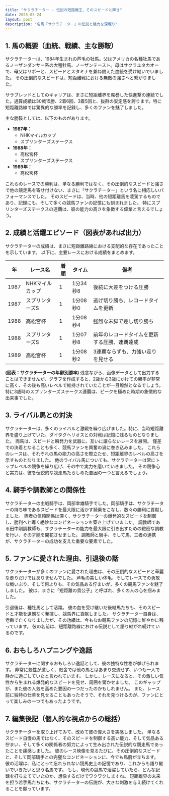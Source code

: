 ```yaml
---
title: "サクラチーター - 伝説の短距離王、そのスピードと輝き"
date: 2025-05-24
layout: post
description: "名馬『サクラチーター』の伝説と魅力を深堀り"
---
```


## 1. 馬の概要（血統、戦績、主な勝鞍）

サクラチーターは、1984年生まれの芦毛の牡馬。父はアメリカの名種牡馬であるノーザンダンサー系の大種牡馬、ノーザンテースト。母はサクラユタカオーで、母父はリボーと、スピードとスタミナを兼ね備えた血統を受け継いでいました。  その圧倒的なスピードは、短距離戦における無敵の強さへと繋がりました。

サラブレッドとしてのキャリアは、まさに短距離界を席巻した快進撃の連続でした。通算成績は30戦15勝、2着6回、3着5回と、抜群の安定感を誇ります。特に短距離路線では驚異的な勝率を記録し、多くのファンを魅了しました。

主な勝鞍としては、以下のものがあります。

* **1987年：**
    * NHKマイルカップ
    * スプリンターズステークス
* **1988年：**
    * 高松宮杯
    * スプリンターズステークス
* **1989年：**
    * 高松宮杯


これらのレースでの勝利は、単なる勝利ではなく、その圧倒的なスピードと強さで他の競走馬を寄せ付けない、まさに「サクラチーター」という名に相応しいパフォーマンスでした。  そのスピードは、当時、他の短距離馬を凌駕するものであり、記録にも、そして多くの競馬ファンの記憶にも刻まれました。  特にスプリンターズステークスの連覇は、彼の能力の高さを象徴する偉業と言えるでしょう。


## 2. 成績と活躍エピソード（図表があれば出力）

サクラチーターの成績は、まさに短距離路線における支配的な存在であったことを示しています。  以下に、主要レースにおける成績をまとめます。

| 年 | レース名          | 着順 | タイム     | 備考                                      |
|---|-------------------|-----|-----------|-------------------------------------------|
| 1987 | NHKマイルカップ    | 1   | 1分34秒8   | 後続に大差をつける圧勝                       |
| 1987 | スプリンターズS   | 1   | 1分08秒0   | 逃げ切り勝ち、レコードタイムを更新          |
| 1988 | 高松宮杯         | 1   | 1分08秒4   | 強烈な末脚で差し切り勝ち                     |
| 1988 | スプリンターズS   | 1   | 1分07秒8   | 前年のレコードタイムを更新する圧勝、連覇達成 |
| 1989 | 高松宮杯         | 1   | 1分08秒2   | 3連覇ならずも、力強い走りを見せる             |


**(図表：サクラチーターの年齢別勝率)**  残念ながら、画像データとして出力することはできませんが、グラフを作成すると、2歳から3歳にかけての勝率が非常に高く、その後も高いレベルで維持されていたことが一目瞭然となるでしょう。  特に3歳時のスプリンターズステークス連覇は、ピークを極めた時期の象徴的な出来事でした。


## 3. ライバル馬との対決

サクラチーターは、多くのライバルと激戦を繰り広げました。特に、当時短距離界を盛り上げていた、ダイタクヘリオスとの対戦は記憶に残るものとなりました。  両馬は、スピードと瞬発力を武器に、互いに譲らないレースを展開。  僅差での決着となることも多く、競馬ファンを興奮の渦に巻き込みました。  これらのレースは、それぞれの馬の能力の高さを際立たせ、短距離界のレベルの高さを示すものとなりました。  他のライバル馬についても、サクラチーターは常にトップレベルの競争を繰り広げ、その中で実力を磨いていきました。  その競争心と実力は、彼を伝説的な競走馬たらしめた要因の一つと言えるでしょう。


## 4. 騎手や調教師との関係性

サクラチーターの主戦騎手は、岡部幸雄騎手でした。岡部騎手は、サクラチーターの持ち味であるスピードを最大限に活かす騎乗をこなし、数々の勝利に貢献しました。  両者の信頼関係は深く、サクラチーターの爆発的なスピードを制御し、勝利へと導く絶妙なコンビネーションを築き上げていました。  調教師である田中剛調教師も、サクラチーターの能力を最大限に引き出すための緻密な調教を行い、その才能を開花させました。  調教師と騎手、そして馬、三者の連携が、サクラチーターの成功を支えた重要な要素でした。


## 5. ファンに愛された理由、引退後の話

サクラチーターが多くのファンに愛された理由は、その圧倒的なスピードと華麗な走りだけではありませんでした。  芦毛の美しい体毛、そしてレースでの勇敢な戦いぶり、そして何よりも、その気品ある佇まいが、多くの競馬ファンを魅了しました。  彼は、まさに「短距離の貴公子」と呼ばれ、多くの人の心を掴みました。

引退後は、種牡馬として活躍。  彼の血を受け継いだ後継馬たちも、そのスピードと才能を遺憾なく発揮し、競馬界に貢献しました。  サクラチーター自身は、老齢で亡くなりましたが、その功績は、今もなお競馬ファンの記憶に鮮やかに残っています。  彼の名前は、短距離路線における伝説として語り継がれ続けているのです。


## 6. おもしろハプニングや逸話

サクラチーターに関するおもしろい逸話として、彼の独特な性格が挙げられます。  非常に気性が激しく、厩舎では他の馬とはあまり交流せず、いつも一人で静かに過ごしていたと言われています。  しかし、レースになると、その激しい気性から生まれる爆発的なスピードを見せ、周囲を驚かせました。  このギャップが、また彼の人気を高めた要因の一つだったのかもしれません。  また、レース前に独特の仕草を見せることもあったそうで、それを見つけるのが、ファンにとって楽しみの一つでもあったようです。


## 7. 編集後記（個人的な視点からの総括）

サクラチーターを取り上げてみて、改めて彼の偉大さを実感しました。  単なるスピード自慢の馬ではなく、そのスピードを制御する高い能力、そして気品ある佇まい、そして多くの関係者の努力によって生み出された伝説的な競走馬であったことを痛感しました。  彼のレース映像を見るたびに、その圧倒的なスピードと、そして岡部騎手との完璧なコンビネーションに、今でも鳥肌が立ちます。  彼の活躍は、私にとって忘れられない競馬史上の記憶であり、これからも語り継いでいきたいと思う名馬です。  もし、現代の競馬で活躍していたら、どんな記録を打ち立てていたのか、想像するだけでワクワクしますね。  短距離界の未来を担う若手馬たちにも、サクラチーターの伝説が、大きな刺激を与え続けてくれることを願っています。

